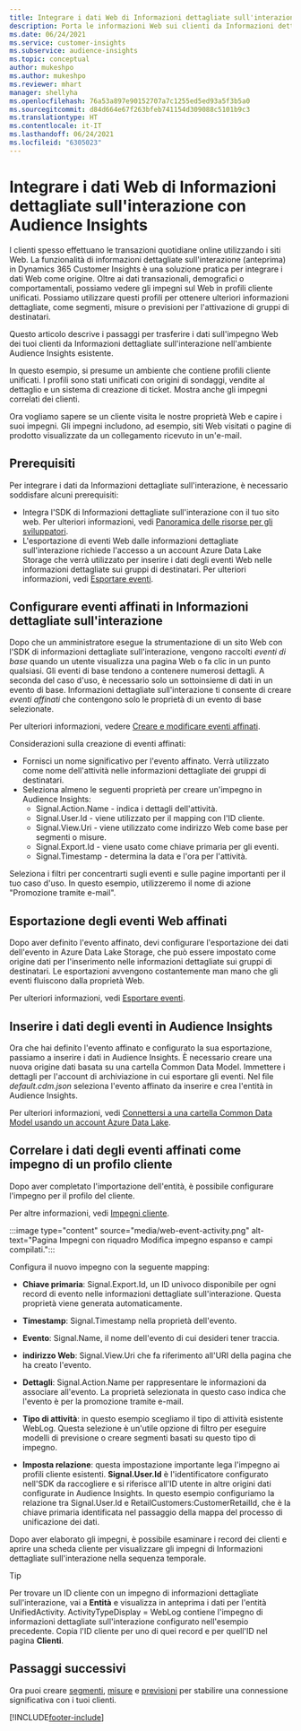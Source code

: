 ```yaml
---
title: Integrare i dati Web di Informazioni dettagliate sull'interazione con Audience Insights
description: Porta le informazioni Web sui clienti da Informazioni dettagliate sull'interazione a Audience Insights.
ms.date: 06/24/2021
ms.service: customer-insights
ms.subservice: audience-insights
ms.topic: conceptual
author: mukeshpo
ms.author: mukeshpo
ms.reviewer: mhart
manager: shellyha
ms.openlocfilehash: 76a53a897e90152707a7c1255ed5ed93a5f3b5a0
ms.sourcegitcommit: d84d664e67f263bfeb741154d309088c5101b9c3
ms.translationtype: HT
ms.contentlocale: it-IT
ms.lasthandoff: 06/24/2021
ms.locfileid: "6305023"
---
```

# <a name="integrate-web-data-from-engagement-insights-with-audience-insights"></a>Integrare i dati Web di Informazioni dettagliate sull'interazione con Audience Insights

I clienti spesso effettuano le transazioni quotidiane online utilizzando i siti Web. La funzionalità di informazioni dettagliate sull'interazione (anteprima) in Dynamics 365 Customer Insights è una soluzione pratica per integrare i dati Web come origine. Oltre ai dati transazionali, demografici o comportamentali, possiamo vedere gli impegni sul Web in profili cliente unificati. Possiamo utilizzare questi profili per ottenere ulteriori informazioni dettagliate, come segmenti, misure o previsioni per l'attivazione di gruppi di destinatari.

Questo articolo descrive i passaggi per trasferire i dati sull'impegno Web dei tuoi clienti da Informazioni dettagliate sull'interazione nell'ambiente Audience Insights esistente.

In questo esempio, si presume un ambiente che contiene profili cliente unificati. I profili sono stati unificati con origini di sondaggi, vendite al dettaglio e un sistema di creazione di ticket. Mostra anche gli impegni correlati dei clienti. 

Ora vogliamo sapere se un cliente visita le nostre proprietà Web e capire i suoi impegni. Gli impegni includono, ad esempio, siti Web visitati o pagine di prodotto visualizzate da un collegamento ricevuto in un'e-mail.

## <a name="prerequisites"></a>Prerequisiti

Per integrare i dati da Informazioni dettagliate sull'interazione, è necessario soddisfare alcuni prerequisiti: 

- Integra l'SDK di Informazioni dettagliate sull'interazione con il tuo sito web. Per ulteriori informazioni, vedi [Panoramica delle risorse per gli sviluppatori](../engagement-insights/developer-resources.md).
- L'esportazione di eventi Web dalle informazioni dettagliate sull'interazione richiede l'accesso a un account Azure Data Lake Storage che verrà utilizzato per inserire i dati degli eventi Web nelle informazioni dettagliate sui gruppi di destinatari. Per ulteriori informazioni, vedi [Esportare eventi](../engagement-insights/export-events.md).

## <a name="configure-refined-events-in-engagement-insights"></a>Configurare eventi affinati in Informazioni dettagliate sull'interazione

Dopo che un amministratore esegue la strumentazione di un sito Web con l'SDK di informazioni dettagliate sull'interazione, vengono raccolti *eventi di base* quando un utente visualizza una pagina Web o fa clic in un punto qualsiasi. Gli eventi di base tendono a contenere numerosi dettagli. A seconda del caso d'uso, è necessario solo un sottoinsieme di dati in un evento di base. Informazioni dettagliate sull'interazione ti consente di creare *eventi affinati* che contengono solo le proprietà di un evento di base selezionate.     

Per ulteriori informazioni, vedere [Creare e modificare eventi affinati](../engagement-insights/refined-events.md).

Considerazioni sulla creazione di eventi affinati: 

- Fornisci un nome significativo per l'evento affinato. Verrà utilizzato come nome dell'attività nelle informazioni dettagliate dei gruppi di destinatari.
- Seleziona almeno le seguenti proprietà per creare un'impegno in Audience Insights: 
    - Signal.Action.Name - indica i dettagli dell'attività.
    - Signal.User.Id - viene utilizzato per il mapping con l'ID cliente.
    - Signal.View.Uri - viene utilizzato come indirizzo Web come base per segmenti o misure.
    - Signal.Export.Id - viene usato come chiave primaria per gli eventi.
    - Signal.Timestamp - determina la data e l'ora per l'attività.

Seleziona i filtri per concentrarti sugli eventi e sulle pagine importanti per il tuo caso d'uso. In questo esempio, utilizzeremo il nome di azione "Promozione tramite e-mail".

## <a name="export-the-refined-web-events"></a>Esportazione degli eventi Web affinati 

Dopo aver definito l'evento affinato, devi configurare l'esportazione dei dati dell'evento in Azure Data Lake Storage, che può essere impostato come origine dati per l'inserimento nelle informazioni dettagliate sui gruppi di destinatari. Le esportazioni avvengono costantemente man mano che gli eventi fluiscono dalla proprietà Web.

Per ulteriori informazioni, vedi [Esportare eventi](../engagement-insights/export-events.md).

## <a name="ingest-event-data-to-audience-insights"></a>Inserire i dati degli eventi in Audience Insights

Ora che hai definito l'evento affinato e configurato la sua esportazione, passiamo a inserire i dati in Audience Insights. È necessario creare una nuova origine dati basata su una cartella Common Data Model. Immettere i dettagli per l'account di archiviazione in cui esportare gli eventi. Nel file *default.cdm.json* seleziona l'evento affinato da inserire e crea l'entità in Audience Insights.

Per ulteriori informazioni, vedi [Connettersi a una cartella Common Data Model usando un account Azure Data Lake](connect-common-data-model.md).


## <a name="relate-refined-event-data-as-an-activity-of-a-customer-profile"></a>Correlare i dati degli eventi affinati come impegno di un profilo cliente

Dopo aver completato l'importazione dell'entità, è possibile configurare l'impegno per il profilo del cliente.

Per altre informazioni, vedi [Impegni cliente](activities.md).

:::image type="content" source="media/web-event-activity.png" alt-text="Pagina Impegni con riquadro Modifica impegno espanso e campi compilati.":::

Configura il nuovo impegno con la seguente mapping: 

- **Chiave primaria**: Signal.Export.Id, un ID univoco disponibile per ogni record di evento nelle informazioni dettagliate sull'interazione. Questa proprietà viene generata automaticamente.

- **Timestamp**: Signal.Timestamp nella proprietà dell'evento.

- **Evento**: Signal.Name, il nome dell'evento di cui desideri tener traccia.

- **indirizzo Web**: Signal.View.Uri che fa riferimento all'URI della pagina che ha creato l'evento.

- **Dettagli**: Signal.Action.Name per rappresentare le informazioni da associare all'evento. La proprietà selezionata in questo caso indica che l'evento è per la promozione tramite e-mail.

- **Tipo di attività**: in questo esempio scegliamo il tipo di attività esistente WebLog. Questa selezione è un'utile opzione di filtro per eseguire modelli di previsione o creare segmenti basati su questo tipo di impegno.

- **Imposta relazione**: questa impostazione importante lega l'impegno ai profili cliente esistenti. **Signal.User.Id** è l'identificatore configurato nell'SDK da raccogliere e si riferisce all'ID utente in altre origini dati configurate in Audience Insights. In questo esempio configuriamo la relazione tra Signal.User.Id e RetailCustomers:CustomerRetailId, che è la chiave primaria identificata nel passaggio della mappa del processo di unificazione dei dati.

Dopo aver elaborato gli impegni, è possibile esaminare i record dei clienti e aprire una scheda cliente per visualizzare gli impegni di Informazioni dettagliate sull'interazione nella sequenza temporale. 

> [!TIP]
> Per trovare un ID cliente con un impegno di informazioni dettagliate sull'interazione, vai a **Entità** e visualizza in anteprima i dati per l'entità UnifiedActivity. ActivityTypeDisplay = WebLog contiene l'impegno di informazioni dettagliate sull'interazione configurato nell'esempio precedente. Copia l'ID cliente per uno di quei record e per quell'ID nel pagina **Clienti**.

## <a name="next-steps"></a>Passaggi successivi

Ora puoi creare [segmenti](segments.md), [misure](measures.md) e [previsioni](predictions.md) per stabilire una connessione significativa con i tuoi clienti.


[!INCLUDE[footer-include](../includes/footer-banner.md)]
